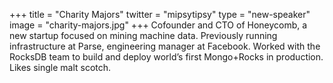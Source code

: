 +++
title = "Charity Majors"
twitter = "mipsytipsy"
type = "new-speaker"
image = "charity-majors.jpg"
+++
Cofounder and CTO of Honeycomb, a new startup focused on mining machine data. Previously running infrastructure at Parse, engineering manager at Facebook. Worked with the RocksDB team to build and deploy world’s first Mongo+Rocks in production. Likes single malt scotch.